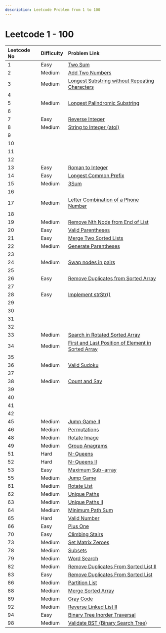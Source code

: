```yaml
---
description: Leetcode Problem from 1 to 100
---
```


# Leetcode 1 - 100

| Leetcode No | Difficulty | Problem Link |
| :--- | :--- | :--- |
| 1 | Easy | [Two Sum](../leetcode-easy/leetcode-1-two-sum.md) |
| 2 | Medium | [Add Two Numbers](../leetcode-medium/leetcode-2-add-two-numbers.md) |
| 3 | Medium | [Longest Substring without Repeating Characters](../leetcode-medium/leetcode-3-longest-substring-without-repeating-characters.md) |
| 4 |  |  |
| 5 | Medium | [Longest Palindromic Substring](../leetcode-medium/leetcode-5-longest-palindromic-substring.md) |
| 6 |  |  |
| 7 | Easy | [Reverse Integer](../leetcode-easy/leetcode-7-reverse-integer.md) |
| 8 | Medium | [String to Integer \(atoi\)](../leetcode-medium/leetcode-8-string-to-integer-atoi.md) |
| 9 |  |  |
| 10 |  |  |
| 11 |  |  |
| 12 |  |  |
| 13 | Easy | [Roman to Integer](../leetcode-easy/leetcode-13-roman-to-integer.md) |
| 14 | Easy | [Longest Common Prefix](../leetcode-medium/leetcode-14-longest-common-prefix.md) |
| 15 | Medium | [3Sum](../leetcode-medium/leetcode-15-3sum.md) |
| 16 |  |  |
| 17 | Medium | [Letter Combination of a Phone Number](../leetcode-medium/leetcode-17-letter-combinations-of-a-phone-number.md) |
| 18 |  |  |
| 19 | Medium | [Remove Nth Node from End of List](../leetcode-medium/leetcode-19-remove-nth-node-from-end-of-list.md) |
| 20 | Easy | [Valid Parentheses](../leetcode-easy/leetcode-20-valid-parentheses.md) |
| 21 | Easy | [Merge Two Sorted Lists](../leetcode-easy/leetcode-21-merge-two-sorted-lists.md) |
| 22 | Medium | [Generate Parentheses](../leetcode-medium/leetcode-22-generate-parentheses.md) |
| 23 |  |  |
| 24 | Medium | [Swap nodes in pairs](../leetcode-medium/leetcode-24-swap-nodes-in-pairs.md) |
| 25 |  |  |
| 26 | Easy | [Remove Duplicates from Sorted Array](../leetcode-easy/leetcode-26-remove-duplicates-from-sorted-array.md) |
| 27 |  |  |
| 28 | Easy | [Implement strStr\(\)](../leetcode-easy/leetcode-28-implement-strstr.md) |
| 29 |  |  |
| 30 |  |  |
| 31 |  |  |
| 32 |  |  |
| 33 | Medium | [Search in Rotated Sorted Array](../leetcode-medium/leetcode-33-search-in-rotated-sorted-array.md) |
| 34 | Medium | [First and Last Position of Element in Sorted Array](../leetcode-medium/leetcode-34-find-first-and-last-position-of-element-in-sorted-array.md) |
| 35 |  |  |
| 36 | Medium | [Valid Sudoku](../leetcode-medium/leetcode-36-valid-sudoku.md) |
| 37 |  |  |
| 38 | Medium | [Count and Say](../leetcode-medium/leetcode-38-count-and-say.md) |
| 39 |  |  |
| 40 |  |  |
| 41 |  |  |
| 42 |  |  |
| 45 | Medium | [Jump Game II](../leetcode-medium/leetcode-45-jump-game-ii.md) |
| 46 | Medium | [Permutations](../leetcode-medium/leetcode-46-permutations.md) |
| 48 | Medium | [Rotate Image](../leetcode-medium/leetcode-48-rotate-image.md) |
| 49 | Medium | [Group Anagrams](../leetcode-medium/leetcode-49-group-anagrams.md) |
| 51 | Hard | [N-Queens](../leetcode-hard/leetcode-51-n-queens.md) |
| 52 | Hard | [N-Queens II](../leetcode-hard/leetcode-52-n-queens-ii.md) |
| 53 | Easy | [Maximum Sub-array](../leetcode-easy/leetcode-53-maximum-subarray.md) |
| 55 | Medium | [Jump Game](../leetcode-medium/leetcode-55-jump-game.md) |
| 61 | Medium | [Rotate List](../leetcode-medium/leetcode-61-rotate-list.md) |
| 62 | Medium | [Unique Paths](../leetcode-medium/leetcode-62-unique-paths.md) |
| 63 | Medium | [Unique Paths II](../leetcode-medium/leetcode-63-unique-paths-ii.md) |
| 64 | Medium | [Minimum Path Sum](../leetcode-medium/leetcode-64-minimum-path-sum.md) |
| 65 | Hard | [Valid Number](../leetcode-hard/leetcode-65-valid-number.md) |
| 66 | Easy | [Plus One](../leetcode-easy/leetcode-66-plus-one.md) |
| 70 | Easy | [Climbing Stairs](../leetcode-easy/leetcode-70-climbing-stairs.md) |
| 73 | Medium | [Set Matrix Zeroes](../leetcode-medium/leetcode-73-set-matrix-zeroes.md) |
| 78 | Medium | [Subsets](../leetcode-medium/leetcode-78-subsets.md) |
| 79 | Medium | [Word Search](../leetcode-medium/leetcode-79-word-search.md) |
| 82 | Medium | [Remove Duplicates From Sorted List II](../leetcode-medium/leetcode-82-remove-duplicates-from-sorted-list-ii.md) |
| 83 | Easy | [Remove Duplicates From Sorted List](../leetcode-easy/leetcode-83-remove-duplicates-from-sorted-list.md) |
| 86 | Medium | [Partition List](../leetcode-medium/leetcode-86-partition-list.md) |
| 88 | Medium | [Merge Sorted Array](../leetcode-easy/leetcode-88-merge-sorted-array.md) |
| 89 | Medium | [Gray Code](../leetcode-medium/leetcode-89-gray-code.md) |
| 92 | Medium | [Reverse Linked List II](../leetcode-medium/leetcode-92-reverse-linked-list-ii.md) |
| 94 | Easy | [Binary Tree Inorder Traversal](../leetcode-easy/leetcode-94-binary-tree-inorder-traversal.md) |
| 98 | Medium | [Validate BST \(Binary Search Tree\)](../leetcode-medium/leetcode-98-validate-binary-search-tree.md) |

